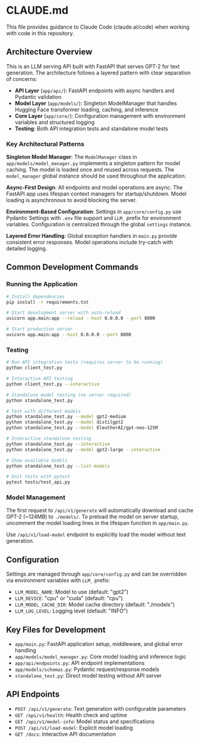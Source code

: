 # CLAUDE.md

This file provides guidance to Claude Code (claude.ai/code) when working with code in this repository.

## Architecture Overview

This is an LLM serving API built with FastAPI that serves GPT-2 for text generation. The architecture follows a layered pattern with clear separation of concerns:

- **API Layer** (`app/api/`): FastAPI endpoints with async handlers and Pydantic validation
- **Model Layer** (`app/models/`): Singleton ModelManager that handles Hugging Face transformer loading, caching, and inference
- **Core Layer** (`app/core/`): Configuration management with environment variables and structured logging
- **Testing**: Both API integration tests and standalone model tests

### Key Architectural Patterns

**Singleton Model Manager**: The `ModelManager` class in `app/models/model_manager.py` implements a singleton pattern for model caching. The model is loaded once and reused across requests. The `model_manager` global instance should be used throughout the application.

**Async-First Design**: All endpoints and model operations are async. The FastAPI app uses lifespan context managers for startup/shutdown. Model loading is asynchronous to avoid blocking the server.

**Environment-Based Configuration**: Settings in `app/core/config.py` use Pydantic Settings with `.env` file support and `LLM_` prefix for environment variables. Configuration is centralized through the global `settings` instance.

**Layered Error Handling**: Global exception handlers in `main.py` provide consistent error responses. Model operations include try-catch with detailed logging.

## Common Development Commands

### Running the Application
```bash
# Install dependencies
pip install -r requirements.txt

# Start development server with auto-reload
uvicorn app.main:app --reload --host 0.0.0.0 --port 8000

# Start production server
uvicorn app.main:app --host 0.0.0.0 --port 8000
```

### Testing
```bash
# Run API integration tests (requires server to be running)
python client_test.py

# Interactive API testing
python client_test.py --interactive

# Standalone model testing (no server required)
python standalone_test.py

# Test with different models
python standalone_test.py --model gpt2-medium
python standalone_test.py --model distilgpt2
python standalone_test.py --model EleutherAI/gpt-neo-125M

# Interactive standalone testing
python standalone_test.py --interactive
python standalone_test.py --model gpt2-large --interactive

# Show available models
python standalone_test.py --list-models

# Unit tests with pytest
pytest tests/test_api.py
```

### Model Management

The first request to `/api/v1/generate` will automatically download and cache GPT-2 (~124MB) to `./models/`. To preload the model on server startup, uncomment the model loading lines in the lifespan function in `app/main.py`.

Use `/api/v1/load-model` endpoint to explicitly load the model without text generation.

## Configuration

Settings are managed through `app/core/config.py` and can be overridden via environment variables with `LLM_` prefix:

- `LLM_MODEL_NAME`: Model to use (default: "gpt2")
- `LLM_DEVICE`: "cpu" or "cuda" (default: "cpu")  
- `LLM_MODEL_CACHE_DIR`: Model cache directory (default: "./models")
- `LLM_LOG_LEVEL`: Logging level (default: "INFO")

## Key Files for Development

- `app/main.py`: FastAPI application setup, middleware, and global error handling
- `app/models/model_manager.py`: Core model loading and inference logic
- `app/api/endpoints.py`: API endpoint implementations
- `app/models/schemas.py`: Pydantic request/response models
- `standalone_test.py`: Direct model testing without API server

## API Endpoints

- `POST /api/v1/generate`: Text generation with configurable parameters
- `GET /api/v1/health`: Health check and uptime
- `GET /api/v1/model-info`: Model status and specifications  
- `POST /api/v1/load-model`: Explicit model loading
- `GET /docs`: Interactive API documentation